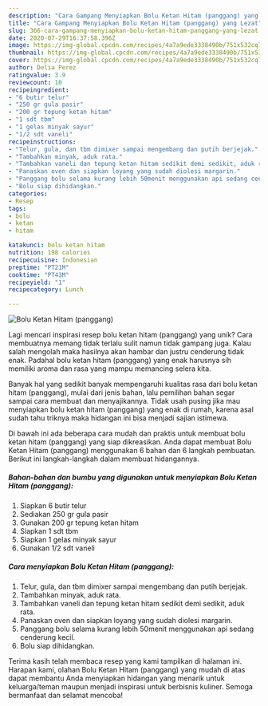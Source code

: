 ```yaml
---
description: "Cara Gampang Menyiapkan Bolu Ketan Hitam (panggang) yang Lezat"
title: "Cara Gampang Menyiapkan Bolu Ketan Hitam (panggang) yang Lezat"
slug: 366-cara-gampang-menyiapkan-bolu-ketan-hitam-panggang-yang-lezat
date: 2020-07-29T16:37:58.396Z
image: https://img-global.cpcdn.com/recipes/4a7a9ede3338490b/751x532cq70/bolu-ketan-hitam-panggang-foto-resep-utama.jpg
thumbnail: https://img-global.cpcdn.com/recipes/4a7a9ede3338490b/751x532cq70/bolu-ketan-hitam-panggang-foto-resep-utama.jpg
cover: https://img-global.cpcdn.com/recipes/4a7a9ede3338490b/751x532cq70/bolu-ketan-hitam-panggang-foto-resep-utama.jpg
author: Delia Perez
ratingvalue: 3.9
reviewcount: 10
recipeingredient:
- "6 butir telur"
- "250 gr gula pasir"
- "200 gr tepung ketan hitam"
- "1 sdt tbm"
- "1 gelas minyak sayur"
- "1/2 sdt vaneli"
recipeinstructions:
- "Telur, gula, dan tbm dimixer sampai mengembang dan putih berjejak."
- "Tambahkan minyak, aduk rata."
- "Tambahkan vaneli dan tepung ketan hitam sedikit demi sedikit, aduk rata."
- "Panaskan oven dan siapkan loyang yang sudah diolesi margarin."
- "Panggang bolu selama kurang lebih 50menit menggunakan api sedang cenderung kecil."
- "Bolu siap dihidangkan."
categories:
- Resep
tags:
- bolu
- ketan
- hitam

katakunci: bolu ketan hitam 
nutrition: 198 calories
recipecuisine: Indonesian
preptime: "PT21M"
cooktime: "PT43M"
recipeyield: "1"
recipecategory: Lunch

---
```



![Bolu Ketan Hitam (panggang)](https://img-global.cpcdn.com/recipes/4a7a9ede3338490b/751x532cq70/bolu-ketan-hitam-panggang-foto-resep-utama.jpg)

Lagi mencari inspirasi resep bolu ketan hitam (panggang) yang unik? Cara membuatnya memang tidak terlalu sulit namun tidak gampang juga. Kalau salah mengolah maka hasilnya akan hambar dan justru cenderung tidak enak. Padahal bolu ketan hitam (panggang) yang enak harusnya sih memiliki aroma dan rasa yang mampu memancing selera kita.



Banyak hal yang sedikit banyak mempengaruhi kualitas rasa dari bolu ketan hitam (panggang), mulai dari jenis bahan, lalu pemilihan bahan segar sampai cara membuat dan menyajikannya. Tidak usah pusing jika mau menyiapkan bolu ketan hitam (panggang) yang enak di rumah, karena asal sudah tahu triknya maka hidangan ini bisa menjadi sajian istimewa.


Di bawah ini ada beberapa cara mudah dan praktis untuk membuat bolu ketan hitam (panggang) yang siap dikreasikan. Anda dapat membuat Bolu Ketan Hitam (panggang) menggunakan 6 bahan dan 6 langkah pembuatan. Berikut ini langkah-langkah dalam membuat hidangannya.

<!--inarticleads1-->

##### Bahan-bahan dan bumbu yang digunakan untuk menyiapkan Bolu Ketan Hitam (panggang):

1. Siapkan 6 butir telur
1. Sediakan 250 gr gula pasir
1. Gunakan 200 gr tepung ketan hitam
1. Siapkan 1 sdt tbm
1. Siapkan 1 gelas minyak sayur
1. Gunakan 1/2 sdt vaneli




<!--inarticleads2-->

##### Cara menyiapkan Bolu Ketan Hitam (panggang):

1. Telur, gula, dan tbm dimixer sampai mengembang dan putih berjejak.
1. Tambahkan minyak, aduk rata.
1. Tambahkan vaneli dan tepung ketan hitam sedikit demi sedikit, aduk rata.
1. Panaskan oven dan siapkan loyang yang sudah diolesi margarin.
1. Panggang bolu selama kurang lebih 50menit menggunakan api sedang cenderung kecil.
1. Bolu siap dihidangkan.




Terima kasih telah membaca resep yang kami tampilkan di halaman ini. Harapan kami, olahan Bolu Ketan Hitam (panggang) yang mudah di atas dapat membantu Anda menyiapkan hidangan yang menarik untuk keluarga/teman maupun menjadi inspirasi untuk berbisnis kuliner. Semoga bermanfaat dan selamat mencoba!
